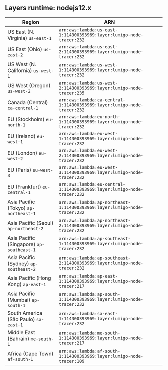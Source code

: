 Layers runtime: nodejs12.x
----
| Region | ARN |
| --- | --- |
|US East (N. Virginia)  `us-east-1`|`arn:aws:lambda:us-east-1:114300393969:layer:lumigo-node-tracer:232`|
|US East (Ohio)  `us-east-2`|`arn:aws:lambda:us-east-2:114300393969:layer:lumigo-node-tracer:232`|
|US West (N. California)  `us-west-1`|`arn:aws:lambda:us-west-1:114300393969:layer:lumigo-node-tracer:232`|
|US West (Oregon)  `us-west-2`|`arn:aws:lambda:us-west-2:114300393969:layer:lumigo-node-tracer:235`|
|Canada (Central)  `ca-central-1`|`arn:aws:lambda:ca-central-1:114300393969:layer:lumigo-node-tracer:232`|
|EU (Stockholm)  `eu-north-1`|`arn:aws:lambda:eu-north-1:114300393969:layer:lumigo-node-tracer:232`|
|EU (Ireland)  `eu-west-1`|`arn:aws:lambda:eu-west-1:114300393969:layer:lumigo-node-tracer:232`|
|EU (London)  `eu-west-2`|`arn:aws:lambda:eu-west-2:114300393969:layer:lumigo-node-tracer:232`|
|EU (Paris)  `eu-west-3`|`arn:aws:lambda:eu-west-3:114300393969:layer:lumigo-node-tracer:232`|
|EU (Frankfurt)  `eu-central-1`|`arn:aws:lambda:eu-central-1:114300393969:layer:lumigo-node-tracer:232`|
|Asia Pacific (Tokyo)  `ap-northeast-1`|`arn:aws:lambda:ap-northeast-1:114300393969:layer:lumigo-node-tracer:232`|
|Asia Pacific (Seoul)  `ap-northeast-2`|`arn:aws:lambda:ap-northeast-2:114300393969:layer:lumigo-node-tracer:232`|
|Asia Pacific (Singapore)  `ap-southeast-1`|`arn:aws:lambda:ap-southeast-1:114300393969:layer:lumigo-node-tracer:232`|
|Asia Pacific (Sydney)  `ap-southeast-2`|`arn:aws:lambda:ap-southeast-2:114300393969:layer:lumigo-node-tracer:232`|
|Asia Pacific (Hong Kong)  `ap-east-1`|`arn:aws:lambda:ap-east-1:114300393969:layer:lumigo-node-tracer:217`|
|Asia Pacific (Mumbai)  `ap-south-1`|`arn:aws:lambda:ap-south-1:114300393969:layer:lumigo-node-tracer:232`|
|South America (São Paulo)  `sa-east-1`|`arn:aws:lambda:sa-east-1:114300393969:layer:lumigo-node-tracer:232`|
|Middle East (Bahrain)  `me-south-1`|`arn:aws:lambda:me-south-1:114300393969:layer:lumigo-node-tracer:217`|
|Africa (Cape Town)  `af-south-1`|`arn:aws:lambda:af-south-1:114300393969:layer:lumigo-node-tracer:109`|
